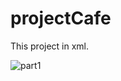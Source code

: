 # projectCafe
This project in xml.

![part1](https://user-images.githubusercontent.com/35033507/73854963-56ffe700-4801-11ea-813b-4651f29470fe.png)
